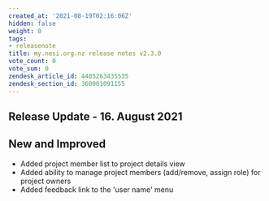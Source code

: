 ```yaml
---
created_at: '2021-08-19T02:16:06Z'
hidden: false
weight: 0
tags:
- releasenote
title: my.nesi.org.nz release notes v2.3.0
vote_count: 0
vote_sum: 0
zendesk_article_id: 4405263435535
zendesk_section_id: 360001091155
---
```


## Release Update - 16. August 2021

## New and Improved

-   Added project member list to project details view
-   Added ability to manage project members (add/remove, assign
    role) for project owners
-   Added feedback link to the 'user name' menu

 